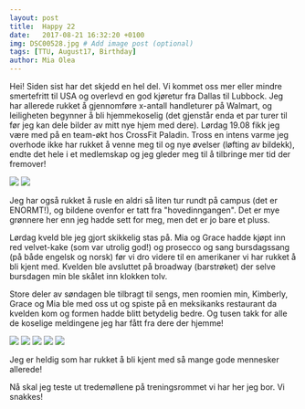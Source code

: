 ```yaml
---
layout: post
title:  Happy 22
date:   2017-08-21 16:32:20 +0100
img: DSC00528.jpg # Add image post (optional)
tags: [TTU, August17, Birthday]
author: Mia Olea 
---
```

Hei! Siden sist har det skjedd en hel del. Vi kommet oss mer eller mindre smertefritt til USA og overlevd en god kjøretur fra Dallas til Lubbock. Jeg har allerede rukket å gjennomføre x-antall handleturer på Walmart, og leiligheten begynner å bli hjemmekoselig (det gjenstår enda et par turer til før jeg kan dele bilder av mitt nye hjem med dere). Lørdag 19.08 fikk jeg være med på en team-økt hos CrossFit Paladin. Tross en intens varme jeg overhode ikke har rukket å venne meg til og nye øvelser (løfting av bildekk), endte det hele i et medlemskap og jeg gleder meg til å tilbringe mer tid der fremover! 

![]({{site.baseurl}}/assets/img/DSC00528.JPG)
![]({{site.baseurl}}/assets/img/DSC00535.JPG)

Jeg har også rukket å rusle en aldri så liten tur rundt på campus (det er ENORMT!), og bildene ovenfor er tatt fra "hovedinngangen". Det er mye grønnere her enn jeg hadde sett for meg, men det er jo bare et pluss. 

Lørdag kveld ble jeg gjort skikkelig stas på. Mia og Grace hadde kjøpt inn red velvet-kake (som var utrolig god!) og prosecco og sang bursdagssang (på både engelsk og norsk) før vi dro videre til en amerikaner vi har rukket å bli kjent med. Kvelden ble avsluttet på broadway (barstrøket) der selve bursdagen min ble skålet inn klokken tolv. 

Store deler av søndagen ble tilbragt til sengs, men roomien min, Kimberly, Grace og Mia ble med oss ut og spiste på en meksikanks restaurant da kvelden kom og formen hadde blitt betydelig bedre. Og tusen takk for alle de koselige meldingene jeg har fått fra dere der hjemme!

![]({{site.baseurl}}/assets/img/DSC00541.JPG)
![]({{site.baseurl}}/assets/img/IMG_0213_1.jpg)
![]({{site.baseurl}}/assets/img/IMG_0218.JPG)
![]({{site.baseurl}}/assets/img/IMG_0222.JPG)
![]({{site.baseurl}}/assets/img/IMG_0228_1.JPG)

Jeg er heldig som har rukket å bli kjent med så mange gode mennesker allerede! 

Nå skal jeg teste ut tredemøllene på treningsrommet vi har her jeg bor. Vi snakkes! 